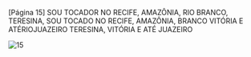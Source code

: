 [Página 15]
SOU TOCADOR NO RECIFE,
AMAZÔNIA,
RIO
BRANCO,
TERESINA,
SOU
TOCADO
NO RECIFE,
AMAZÔNIA,
BRANCO
VITÓRIA
E ATÉRIOJUAZEIRO
TERESINA, VITÓRIA
E ATÉ JUAZEIRO


![15](./img/page_15-01.jpg)
